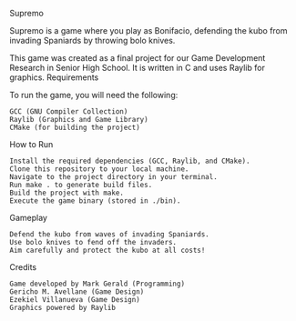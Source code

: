 Supremo

Supremo is a game where you play as Bonifacio, defending the kubo from invading Spaniards by throwing bolo knives.

This game was created as a final project for our Game Development Research in Senior High School. It is written in C and uses Raylib for graphics.
Requirements

To run the game, you will need the following:

    GCC (GNU Compiler Collection)
    Raylib (Graphics and Game Library)
    CMake (for building the project)

How to Run

    Install the required dependencies (GCC, Raylib, and CMake).
    Clone this repository to your local machine.
    Navigate to the project directory in your terminal.
    Run make . to generate build files.
    Build the project with make.
    Execute the game binary (stored in ./bin).

Gameplay

    Defend the kubo from waves of invading Spaniards.
    Use bolo knives to fend off the invaders.
    Aim carefully and protect the kubo at all costs!

Credits

    Game developed by Mark Gerald (Programming)
    Gericho M. Avellane (Game Design)
    Ezekiel Villanueva (Game Design)
    Graphics powered by Raylib
